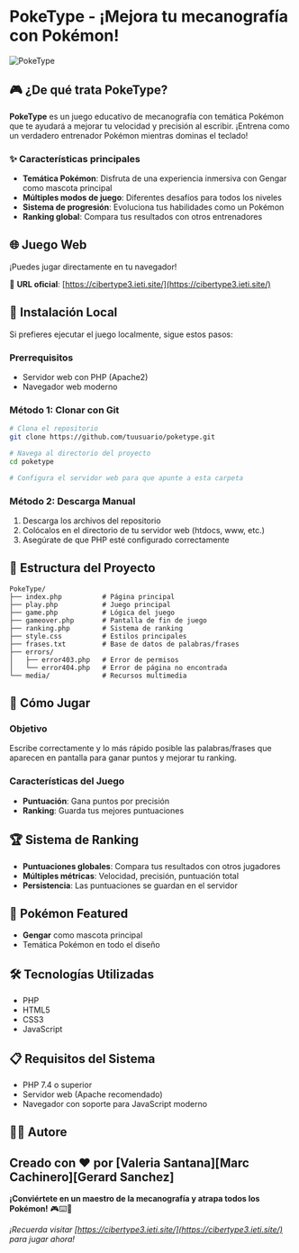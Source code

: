 # PokeType - ¡Mejora tu mecanografía con Pokémon!

![PokeType](https://via.placeholder.com/800x200/4a154b/ffffff?text=PokeType+-+Mecanografía+Pokémon)

## 🎮 ¿De qué trata PokeType?

**PokeType** es un juego educativo de mecanografía con temática Pokémon que te ayudará a mejorar tu velocidad y precisión al escribir. ¡Entrena como un verdadero entrenador Pokémon mientras dominas el teclado!

### ✨ Características principales

- **Temática Pokémon**: Disfruta de una experiencia inmersiva con Gengar como mascota principal
- **Múltiples modos de juego**: Diferentes desafíos para todos los niveles
- **Sistema de progresión**: Evoluciona tus habilidades como un Pokémon
- **Ranking global**: Compara tus resultados con otros entrenadores

## 🌐 Juego Web

¡Puedes jugar directamente en tu navegador!

🔗 **URL oficial**: [https://cibertype3.ieti.site/](https://cibertype3.ieti.site/)

## 🚀 Instalación Local

Si prefieres ejecutar el juego localmente, sigue estos pasos:

### Prerrequisitos

- Servidor web con PHP (Apache2)
- Navegador web moderno

### Método 1: Clonar con Git

```bash
# Clona el repositorio
git clone https://github.com/tuusuario/poketype.git

# Navega al directorio del proyecto
cd poketype

# Configura el servidor web para que apunte a esta carpeta
```

### Método 2: Descarga Manual

1. Descarga los archivos del repositorio
2. Colócalos en el directorio de tu servidor web (htdocs, www, etc.)
3. Asegúrate de que PHP esté configurado correctamente

## 📁 Estructura del Proyecto

```
PokeType/
├── index.php          # Página principal
├── play.php           # Juego principal
├── game.php           # Lógica del juego
├── gameover.php       # Pantalla de fin de juego
├── ranking.php        # Sistema de ranking
├── style.css          # Estilos principales
├── frases.txt         # Base de datos de palabras/frases
├── errors/
│   ├── error403.php   # Error de permisos
│   └── error404.php   # Error de página no encontrada
└── media/             # Recursos multimedia
```

## 🎯 Cómo Jugar

### Objetivo
Escribe correctamente y lo más rápido posible las palabras/frases que aparecen en pantalla para ganar puntos y mejorar tu ranking.

### Características del Juego
- **Puntuación**: Gana puntos por precisión
- **Ranking**: Guarda tus mejores puntuaciones

## 🏆 Sistema de Ranking

- **Puntuaciones globales**: Compara tus resultados con otros jugadores
- **Múltiples métricas**: Velocidad, precisión, puntuación total
- **Persistencia**: Las puntuaciones se guardan en el servidor

## 🐉 Pokémon Featured

- **Gengar** como mascota principal
- Temática Pokémon en todo el diseño

## 🛠️ Tecnologías Utilizadas

- PHP
- HTML5
- CSS3
- JavaScript

## 📋 Requisitos del Sistema

- PHP 7.4 o superior
- Servidor web (Apache recomendado)
- Navegador con soporte para JavaScript moderno

## 👨‍💻 Autore

Creado con ❤️ por [Valeria Santana][Marc Cachinero][Gerard Sanchez]
---

**¡Conviértete en un maestro de la mecanografía y atrapa todos los Pokémon!** 🎮⌨️🐉

*¡Recuerda visitar [https://cibertype3.ieti.site/](https://cibertype3.ieti.site/) para jugar ahora!*
